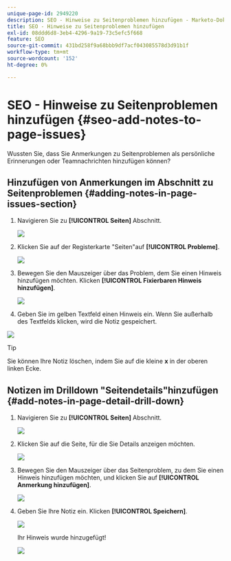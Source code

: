 ```yaml
---
unique-page-id: 2949220
description: SEO - Hinweise zu Seitenproblemen hinzufügen - Marketo-Dokumente - Produktdokumentation
title: SEO - Hinweise zu Seitenproblemen hinzufügen
exl-id: 08ddd6d8-3eb4-4296-9a19-73c5efc5f668
feature: SEO
source-git-commit: 431bd258f9a68bbb9df7acf043085578d3d91b1f
workflow-type: tm+mt
source-wordcount: '152'
ht-degree: 0%

---
```


# SEO - Hinweise zu Seitenproblemen hinzufügen {#seo-add-notes-to-page-issues}

Wussten Sie, dass Sie Anmerkungen zu Seitenproblemen als persönliche Erinnerungen oder Teamnachrichten hinzufügen können?

## Hinzufügen von Anmerkungen im Abschnitt zu Seitenproblemen {#adding-notes-in-page-issues-section}

1. Navigieren Sie zu **[!UICONTROL Seiten]** Abschnitt.

   ![](assets/image2014-9-18-13-3a11-3a43.png)

1. Klicken Sie auf der Registerkarte &quot;Seiten&quot;auf **[!UICONTROL Probleme]**.

   ![](assets/image2014-9-18-13-3a12-3a0.png)

1. Bewegen Sie den Mauszeiger über das Problem, dem Sie einen Hinweis hinzufügen möchten. Klicken **[!UICONTROL Fixierbaren Hinweis hinzufügen]**.

   ![](assets/image2014-9-18-13-3a12-3a6.png)

1. Geben Sie im gelben Textfeld einen Hinweis ein. Wenn Sie außerhalb des Textfelds klicken, wird die Notiz gespeichert.

![](assets/image2014-9-18-13-3a12-3a32.png)

>[!TIP]
>
>Sie können Ihre Notiz löschen, indem Sie auf die kleine **x** in der oberen linken Ecke.

## Notizen im Drilldown &quot;Seitendetails&quot;hinzufügen {#add-notes-in-page-detail-drill-down}

1. Navigieren Sie zu **[!UICONTROL Seiten]** Abschnitt.

   ![](assets/image2014-9-18-13-3a12-3a59.png)

1. Klicken Sie auf die Seite, für die Sie Details anzeigen möchten.

   ![](assets/image2014-9-18-13-3a13-3a42.png)

1. Bewegen Sie den Mauszeiger über das Seitenproblem, zu dem Sie einen Hinweis hinzufügen möchten, und klicken Sie auf **[!UICONTROL Anmerkung hinzufügen]**.

   ![](assets/image2014-9-18-13-3a13-3a46.png)

1. Geben Sie Ihre Notiz ein. Klicken **[!UICONTROL Speichern]**.

   ![](assets/image2014-9-18-13-3a14-3a5.png)

   Ihr Hinweis wurde hinzugefügt!

   ![](assets/image2014-9-18-13-3a14-3a20.png)
